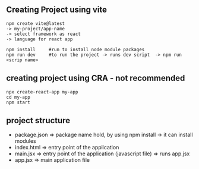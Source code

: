 ## Creating Project using vite
```
npm create vite@latest
-> my-project/app-name
-> select framework as react
-> language for react app

npm install     #run to install node module packages
npm run dev     #to run the project -> runs dev script  -> npm run <scrip name>

```
## creating project using CRA - not recommended
```
npx create-react-app my-app 
cd my-app
npm start
```

## project structure
- package.json => package name hold, by using npm install -> it can install modules
- index.html => entry point of the application
- main.jsx => entry point of the application (javascript file) => runs app.jsx
- app.jsx => main application file
